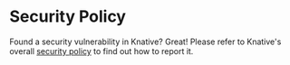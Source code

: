 # Security Policy

Found a security vulnerability in Knative? Great! Please refer to Knative's
overall [security policy](https://www.knative.dev/contributing/security-policy)
to find out how to report it.
